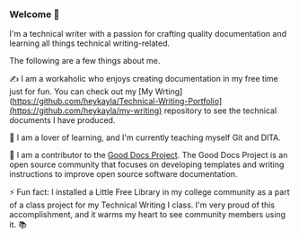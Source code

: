 ### Welcome 👋

I'm a technical writer with a passion for crafting quality documentation and learning all things technical writing-related. 

The following are a few things about me.

✍️ I am a workaholic who enjoys creating documentation in my free time just for fun. You can check out my [My Wrting](https://github.com/heykayla/Technical-Writing-Portfolio](https://github.com/heykayla/my-writing) repository to see the technical documents I have produced. 

🌱 I am a lover of learning, and I'm currently teaching myself Git and DITA.

🐙 I am a contributor to the [Good Docs Project](https://thegooddocsproject.dev/). The Good Docs Project is an open source community that focuses on developing templates and writing instructions to improve open source software documentation.

⚡ Fun fact: I installed a Little Free Library in my college community as a part of a class project for my Technical Writing I class. I'm very proud of this accomplishment, and it warms my heart to see community members using it. 📚

